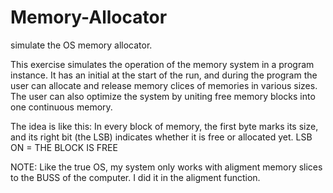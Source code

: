 # Memory-Allocator
simulate the OS memory allocator.

This exercise simulates the operation of the memory system in a program instance.
It has an initial at the start of the run, and during the program the user can allocate and release memory clices of memories in various sizes. The user can also optimize the system by uniting free memory blocks into one continuous memory.

The idea is like this: In every block of memory, the first byte marks its size, and its right bit (the LSB) indicates whether it is free or allocated yet.
LSB ON = THE BLOCK IS FREE

NOTE: Like the true OS, my system only works with aligment memory slices to the BUSS of the computer.
I did it in the aligment function.